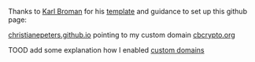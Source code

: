 Thanks to [Karl Broman](https://kbroman.org/about.html) for his
[template](https://kbroman.org/simple_site/pages/independent_site)
and guidance to set up this github page:

[christianepeters.github.io](https://christianepeters.github.io/) pointing to my custom domain [cbcrypto.org](cbcrypto.org)


TOOD add some explanation how I enabled [custom domains](https://docs.github.com/en/pages/configuring-a-custom-domain-for-your-github-pages-site)
